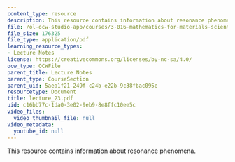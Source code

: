 ```yaml
---
content_type: resource
description: This resource contains information about resonance phenomena.
file: /ol-ocw-studio-app/courses/3-016-mathematics-for-materials-scientists-and-engineers-fall-2005/c16bb77c1da03e029eb98e8ffc10ee5c_lecture_23.pdf
file_size: 176325
file_type: application/pdf
learning_resource_types:
- Lecture Notes
license: https://creativecommons.org/licenses/by-nc-sa/4.0/
ocw_type: OCWFile
parent_title: Lecture Notes
parent_type: CourseSection
parent_uid: 5aea1f21-249f-c24b-e22b-9c38fbac095e
resourcetype: Document
title: lecture_23.pdf
uid: c16bb77c-1da0-3e02-9eb9-8e8ffc10ee5c
video_files:
  video_thumbnail_file: null
video_metadata:
  youtube_id: null
---
```

This resource contains information about resonance phenomena.